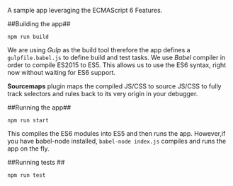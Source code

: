 A sample app leveraging the ECMAScript 6 Features.

##Building the app##

`npm run build`

We are using *Gulp* as the build tool therefore the app defines a `gulpfile.babel.js` to define build and test tasks.  We use *Babel* compiler in order to compile ES2015 to ES5. This allows us to use the ES6 syntax, right now without waiting for ES6 support.

**Sourcemaps** plugin maps the compiled JS/CSS to source JS/CSS to fully track selectors and rules back to its very origin in your debugger.


##Running the app##

`npm run start`

This compiles the ES6 modules into ES5 and then runs the app. However,if you have babel-node installed, `babel-node index.js` compiles and runs the app on the fly.

##Running tests ##

`npm run test`
